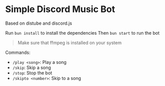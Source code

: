 # Simple Discord Music Bot
Based on distube and discord.js

Run  `bun install` to install the dependencies
Then `bun start` to run the bot

> Make sure that ffmpeg is installed on your system

Commands:
- `/play <song>`: Play a song
- `/skip`: Skip a song
- `/stop`: Stop the bot
- `/skipto <number>`: Skip to a song


